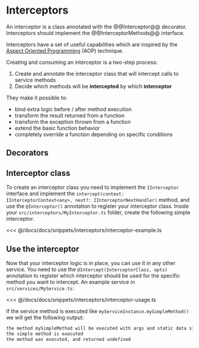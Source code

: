 # Interceptors

An interceptor is a class annotated with the @@Interceptor@@ decorator. Interceptors should implement the @@InterceptorMethods@@ interface.

Interceptors have a set of useful capabilities which are inspired by the [Aspect Oriented Programming](https://en.wikipedia.org/wiki/Aspect-oriented_programming) (AOP) technique.

Creating and consuming an interceptor is a two-step process:
1. Create and annotate the interceptor class that will intercept calls to service methods
2. Decide which methods will be **intercepted** by which **interceptor**

They make it possible to:

- bind extra logic before / after method execution
- transform the result returned from a function
- transform the exception thrown from a function
- extend the basic function behavior
- completely override a function depending on specific conditions

## Decorators

<ApiList query="module == '@tsed/di' && symbolType === 'decorator'" />

## Interceptor class

To create an interceptor class you need to implement the `IInterceptor` interface and implement the
`intercept(context: IInterceptorContext<any>, next?: IInterceptorNextHandler)` method, and use the `@Interceptor()` annotation to register your interceptor class.
Inside your `src/interceptors/MyInterceptor.ts` folder, create the following simple interceptor.

<<< @/docs/docs/snippets/interceptors/interceptor-example.ts

## Use the interceptor

Now that your interceptor logic is in place, you can use it in any other service. You need to use the `@Intercept(InterceptorClass, opts)` annotation to register which interceptor should be used for the specific method you want to intercept. An example service in `src/services/MyService.ts`:

<<< @/docs/docs/snippets/interceptors/interceptor-usage.ts

If the service method is executed like `myServiceInstance.mySimpleMethod()` we will get the following output:

```bash
the method mySimpleMethod will be executed with args and static data simple data
the simple method is executed
the method was executed, and returned undefined
```
